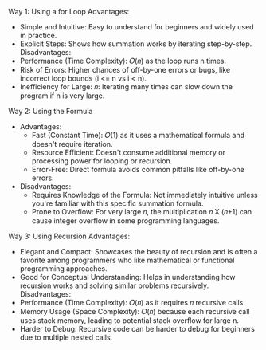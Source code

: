 Way 1: Using a for Loop
Advantages:
- Simple and Intuitive: Easy to understand for beginners and widely used in practice.
- Explicit Steps: Shows how summation works by iterating step-by-step.
Disadvantages:
- Performance (Time Complexity): 𝑂(𝑛) as the loop runs n times.
- Risk of Errors: Higher chances of off-by-one errors or bugs, like incorrect loop bounds (i <= n vs i < n).
- Inefficiency for Large: 𝑛: Iterating many times can slow down the program if n is very large.

Way 2: Using the Formula
- Advantages:
  - Fast (Constant Time): 𝑂(1) as it uses a mathematical formula and doesn't require iteration.
  - Resource Efficient: Doesn't consume additional memory or processing power for looping or recursion.
  - Error-Free: Direct formula avoids common pitfalls like off-by-one errors.
- Disadvantages:
  - Requires Knowledge of the Formula: Not immediately intuitive unless you're familiar with this specific summation formula.
  - Prone to Overflow: For very large 𝑛, the multiplication 𝑛 X (𝑛+1) can cause integer overflow in some programming languages.

Way 3: Using Recursion
Advantages:
- Elegant and Compact: Showcases the beauty of recursion and is often a favorite among programmers who like mathematical or functional programming approaches.
- Good for Conceptual Understanding: Helps in understanding how recursion works and solving similar problems recursively.
Disadvantages:
- Performance (Time Complexity): 𝑂(𝑛) as it requires 𝑛 recursive calls.
- Memory Usage (Space Complexity): 𝑂(𝑛) because each recursive call uses stack memory, leading to potential stack overflow for large n.
- Harder to Debug: Recursive code can be harder to debug for beginners due to multiple nested calls.
